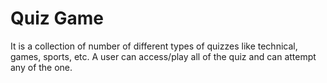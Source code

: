 # Quiz Game
 It is a collection of number of different types of quizzes like technical, games, sports, etc. A user can access/play all of the quiz and can attempt any of the one.
